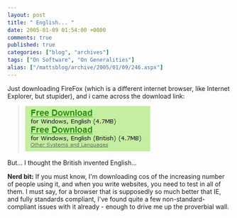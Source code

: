 ```yaml
---
layout: post
title: " English... "
date: 2005-01-09 01:54:00 +0000
comments: true
published: true
categories: ["blog", "archives"]
tags: ["On Software", "On Generalities"]
alias: ["/mattsblog/archive/2005/01/09/246.aspx"]
---
```

<!-- more -->

<P>Just downloading FireFox (which is a different internet browser, like Internet Explorer, but stupider), and i came across the download link:</P>
 <BLOCKQUOTE>
 <P><IMG src="/images/firefoxdownload.jpg"></P></BLOCKQUOTE>
 <P>But... I thought the British invented English...</P>
 <P>
 </P>
 <P><STRONG>Nerd bit:</STRONG> If you must know, I'm downloading cos of the increasing number of people using it, and when you write websites, you need to test in all of them. I must say, for a browser that is supposedly so much better that IE, and fully standards compliant, I've found quite a few non-standard-compliant issues with it already - enough to drive me up the proverbial wall.</P>
